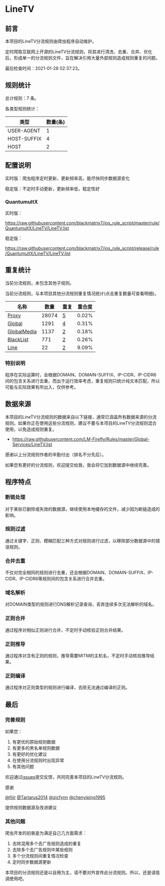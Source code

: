 # LineTV

## 前言

本项目的LineTV分流规则由爬虫程序自动维护。

定时爬取互联网上开源的LineTV分流规则，将其进行清洗、去重、合并、优化后，形成单一的分流规则文件，旨在解决引用大量外部规则造成规则重复的问题。



最后检查时间：2021-01-28 02:37:23。

## 规则统计

总计规则：7 条。

各类型规则统计：

| 类型 | 数量(条) |
| ---- | ---- |
| USER-AGENT | 1 |
| HOST-SUFFIX | 4 |
| HOST | 2 |
## 配置说明

实时版：爬虫程序定时更新，更新频率高，能尽快同步数据源变化

稳定版：不定时手动更新，更新频率低，稳定性好

### QuantumultX 
实时版：

https://raw.githubusercontent.com/blackmatrix7/ios_rule_script/master/rule/QuantumultX/LineTV/LineTV.list

稳定版：

https://raw.githubusercontent.com/blackmatrix7/ios_rule_script/release/rule/QuantumultX/LineTV/LineTV.list

## 重复统计


当前分流规则，未包含其他子规则。


当前分流规则，与本项目其他分流规则重复情况统计(点击重复数量可查看明细)。



| 名称 | 数量 | 重复 | 重合度 |
| ---- | ---- | ---- | ------ |
|  [Proxy](https://github.com/blackmatrix7/ios_rule_script/tree/master/rule/QuantumultX/Proxy)    | 28074   | [5](https://raw.githubusercontent.com/blackmatrix7/ios_rule_script/master/rule/QuantumultX/LineTV/LineTV_Repeat.list)   |   0.02% |
|  [Global](https://github.com/blackmatrix7/ios_rule_script/tree/master/rule/QuantumultX/Global)    | 1291   | [4](https://raw.githubusercontent.com/blackmatrix7/ios_rule_script/master/rule/QuantumultX/LineTV/LineTV_Repeat.list)   |   0.31% |
|  [GlobalMedia](https://github.com/blackmatrix7/ios_rule_script/tree/master/rule/QuantumultX/GlobalMedia)    | 1137   | [2](https://raw.githubusercontent.com/blackmatrix7/ios_rule_script/master/rule/QuantumultX/LineTV/LineTV_Repeat.list)   |   0.18% |
|  [BlackList](https://github.com/blackmatrix7/ios_rule_script/tree/master/rule/QuantumultX/BlackList)    | 771   | [2](https://raw.githubusercontent.com/blackmatrix7/ios_rule_script/master/rule/QuantumultX/LineTV/LineTV_Repeat.list)   |   0.26% |
|  [Line](https://github.com/blackmatrix7/ios_rule_script/tree/master/rule/QuantumultX/Line)    | 22   | [2](https://raw.githubusercontent.com/blackmatrix7/ios_rule_script/master/rule/QuantumultX/LineTV/LineTV_Repeat.list)   |   9.09% |
### 特别说明
程序在实际运算时，会根据DOMAIN、DOMAIN-SUFFIX、IP-CIDR、IP-CIDR6间的包含关系进行去重，而出于运行效率考虑，重复规则只统计纯文本匹配，所以可能与实际效果有所出入，仅供参考。

## 数据来源

本项目的LineTV分流规则的数据来自以下链接，通常已涵盖所有数据来源的分流规则。如果你正在使用这些分流规则，建议不要与本项目的LineTV分流规则混合使用，以免造成规则重复。

- https://raw.githubusercontent.com/LM-Firefly/Rules/master/Global-Services/LineTV.list


感谢以上分流规则作者的辛勤付出（排名不分先后）。

如果您有更好的分流规则，欢迎提交给我，我会将它加到数据源中继续完善。

## 程序特点

### 断链处理

对于某些已删除或失效的数据源，继续使用本地缓存的文件，减少因为断链造成的影响。

### 规则过滤

通过关键字、正则、模糊匹配三种方式对规则进行过滤，以移除部分数据源中的错误规则。

### 合并去重

不仅对完全相同的规则进行去重，还会根据DOMAIN、DOMAIN-SUFFIX、IP-CIDR、IP-CIDR6等规则间的包含关系进行合并去重。

### 域名解析

对DOMAIN类型的规则进行DNS解析记录查询，丢弃连续多次无法解析的域名。

### 正则合并

通过程序对相似正则进行合并，不定时手动核验正则合并结果。

### 正则推导

通过程序对含有正则的规则，推导需要MITM的主机名，不定时手动核验推导结果。

### 正则编译

通过程序对正则类型的规则进行编译，去除无法通过编译的正则。

## 最后

### 完善规则

如果您：

1. 有更优的原始规则数据
2. 有更多的黑名单规则数据
3. 有更好的优化建议
4. 在使用分流规则时出现异常
5. 有其他问题

欢迎通过[issues](https://github.com/blackmatrix7/ios_rule_script/issues/new)提交反馈，共同完善本项目的LineTV分流规则。

感谢

[@fiiir](https://github.com/fiiir) [@Tartarus2014](https://github.com/Tartarus2014) [@zjcfynn](https://github.com/zjcfynn) [@chenyiping1995](https://github.com/chenyiping1995) 

提供规则数据源及改进建议

### 其他问题

爬虫开发的初衷是为满足自己几方面需求：

1. 去除混用多个去广告规则造成的重复
2. 去除多个去广告规则中某些规则
3. 多个分流规则间重复情况检查
4. 定时同步数据源更新

本项目的分流规则还是以自用为主，请不要对外宣传此分流规则。所以，还是请低调使用吧。